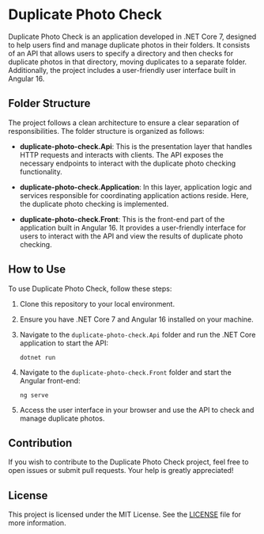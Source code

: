 # Duplicate Photo Check

Duplicate Photo Check is an application developed in .NET Core 7, designed to help users find and manage duplicate photos in their folders. It consists of an API that allows users to specify a directory and then checks for duplicate photos in that directory, moving duplicates to a separate folder. Additionally, the project includes a user-friendly user interface built in Angular 16.

## Folder Structure

The project follows a clean architecture to ensure a clear separation of responsibilities. The folder structure is organized as follows:

- **duplicate-photo-check.Api**: This is the presentation layer that handles HTTP requests and interacts with clients. The API exposes the necessary endpoints to interact with the duplicate photo checking functionality.

- **duplicate-photo-check.Application**: In this layer, application logic and services responsible for coordinating application actions reside. Here, the duplicate photo checking is implemented.

- **duplicate-photo-check.Front**: This is the front-end part of the application built in Angular 16. It provides a user-friendly interface for users to interact with the API and view the results of duplicate photo checking.

## How to Use

To use Duplicate Photo Check, follow these steps:

1. Clone this repository to your local environment.

2. Ensure you have .NET Core 7 and Angular 16 installed on your machine.

3. Navigate to the `duplicate-photo-check.Api` folder and run the .NET Core application to start the API:

   ```
   dotnet run
   ```

4. Navigate to the `duplicate-photo-check.Front` folder and start the Angular front-end:

   ```
   ng serve
   ```

5. Access the user interface in your browser and use the API to check and manage duplicate photos.

## Contribution

If you wish to contribute to the Duplicate Photo Check project, feel free to open issues or submit pull requests. Your help is greatly appreciated!

## License

This project is licensed under the MIT License. See the [LICENSE](LICENSE) file for more information.
